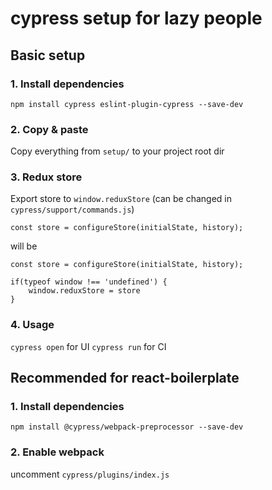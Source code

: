 # cypress setup for lazy people

## Basic setup


### 1. Install dependencies

```
npm install cypress eslint-plugin-cypress --save-dev
```

### 2. Copy & paste

Copy everything from `setup/` to your project root dir

### 3. Redux store

Export store to `window.reduxStore` (can be changed in `cypress/support/commands.js`)

```
const store = configureStore(initialState, history);
```

will be

```
const store = configureStore(initialState, history);

if(typeof window !== 'undefined') {
    window.reduxStore = store
}
```

### 4. Usage

`cypress open` for UI
`cypress run` for CI


## Recommended for react-boilerplate
### 1. Install dependencies
```
npm install @cypress/webpack-preprocessor --save-dev
```

### 2. Enable webpack
uncomment `cypress/plugins/index.js`